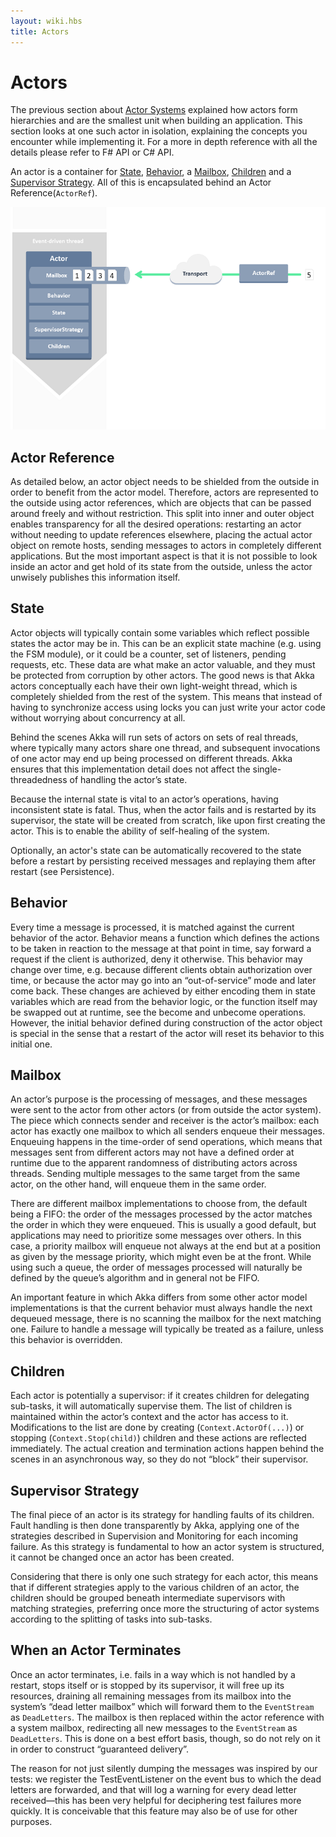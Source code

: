 ```yaml
---
layout: wiki.hbs
title: Actors
---
```

# Actors

The previous section about [Actor Systems](ActorSystem) explained how actors form hierarchies and are the smallest unit when building an application. This section looks at one such actor in isolation, explaining the concepts you encounter while implementing it. For a more in depth reference with all the details please refer to F# API or C# API.

An actor is a container for [State](#state), [Behavior](#behavior), a [Mailbox](#mailbox), [Children](#children) and a [Supervisor Strategy](#supervisor-strategy). All of this is encapsulated behind an Actor Reference(`ActorRef`). 

![Actor](images/actor.png)

## Actor Reference
As detailed below, an actor object needs to be shielded from the outside in order to benefit from the actor model. Therefore, actors are represented to the outside using actor references, which are objects that can be passed around freely and without restriction. This split into inner and outer object enables transparency for all the desired operations: restarting an actor without needing to update references elsewhere, placing the actual actor object on remote hosts, sending messages to actors in completely different applications. But the most important aspect is that it is not possible to look inside an actor and get hold of its state from the outside, unless the actor unwisely publishes this information itself.

## State
Actor objects will typically contain some variables which reflect possible states the actor may be in. This can be an explicit state machine (e.g. using the FSM module), or it could be a counter, set of listeners, pending requests, etc. These data are what make an actor valuable, and they must be protected from corruption by other actors. The good news is that Akka actors conceptually each have their own light-weight thread, which is completely shielded from the rest of the system. This means that instead of having to synchronize access using locks you can just write your actor code without worrying about concurrency at all.

Behind the scenes Akka will run sets of actors on sets of real threads, where typically many actors share one thread, and subsequent invocations of one actor may end up being processed on different threads. Akka ensures that this implementation detail does not affect the single-threadedness of handling the actor’s state.

Because the internal state is vital to an actor’s operations, having inconsistent state is fatal. Thus, when the actor fails and is restarted by its supervisor, the state will be created from scratch, like upon first creating the actor. This is to enable the ability of self-healing of the system.

Optionally, an actor's state can be automatically recovered to the state before a restart by persisting received messages and replaying them after restart (see Persistence).

## Behavior
Every time a message is processed, it is matched against the current behavior of the actor. Behavior means a function which defines the actions to be taken in reaction to the message at that point in time, say forward a request if the client is authorized, deny it otherwise. This behavior may change over time, e.g. because different clients obtain authorization over time, or because the actor may go into an “out-of-service” mode and later come back. These changes are achieved by either encoding them in state variables which are read from the behavior logic, or the function itself may be swapped out at runtime, see the become and unbecome operations. However, the initial behavior defined during construction of the actor object is special in the sense that a restart of the actor will reset its behavior to this initial one.

## Mailbox
An actor’s purpose is the processing of messages, and these messages were sent to the actor from other actors (or from outside the actor system). The piece which connects sender and receiver is the actor’s mailbox: each actor has exactly one mailbox to which all senders enqueue their messages. Enqueuing happens in the time-order of send operations, which means that messages sent from different actors may not have a defined order at runtime due to the apparent randomness of distributing actors across threads. Sending multiple messages to the same target from the same actor, on the other hand, will enqueue them in the same order.

There are different mailbox implementations to choose from, the default being a FIFO: the order of the messages processed by the actor matches the order in which they were enqueued. This is usually a good default, but applications may need to prioritize some messages over others. In this case, a priority mailbox will enqueue not always at the end but at a position as given by the message priority, which might even be at the front. While using such a queue, the order of messages processed will naturally be defined by the queue’s algorithm and in general not be FIFO.

An important feature in which Akka differs from some other actor model implementations is that the current behavior must always handle the next dequeued message, there is no scanning the mailbox for the next matching one. Failure to handle a message will typically be treated as a failure, unless this behavior is overridden.

## Children
Each actor is potentially a supervisor: if it creates children for delegating sub-tasks, it will automatically supervise them. The list of children is maintained within the actor’s context and the actor has access to it. Modifications to the list are done by creating (`Context.ActorOf(...)`) or stopping (`Context.Stop(child)`) children and these actions are reflected immediately. The actual creation and termination actions happen behind the scenes in an asynchronous way, so they do not “block” their supervisor.

## Supervisor Strategy
The final piece of an actor is its strategy for handling faults of its children. Fault handling is then done transparently by Akka, applying one of the strategies described in Supervision and Monitoring for each incoming failure. As this strategy is fundamental to how an actor system is structured, it cannot be changed once an actor has been created.

Considering that there is only one such strategy for each actor, this means that if different strategies apply to the various children of an actor, the children should be grouped beneath intermediate supervisors with matching strategies, preferring once more the structuring of actor systems according to the splitting of tasks into sub-tasks.

## When an Actor Terminates
Once an actor terminates, i.e. fails in a way which is not handled by a restart, stops itself or is stopped by its supervisor, it will free up its resources, draining all remaining messages from its mailbox into the system’s “dead letter mailbox” which will forward them to the `EventStream` as `DeadLetters`. The mailbox is then replaced within the actor reference with a system mailbox, redirecting all new messages to the `EventStream` as `DeadLetters`. This is done on a best effort basis, though, so do not rely on it in order to construct “guaranteed delivery”.

The reason for not just silently dumping the messages was inspired by our tests: we register the TestEventListener on the event bus to which the dead letters are forwarded, and that will log a warning for every dead letter received—this has been very helpful for deciphering test failures more quickly. It is conceivable that this feature may also be of use for other purposes.
